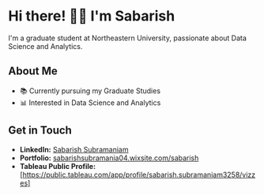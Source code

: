 # Hi there! 👋🏻 I'm Sabarish

I'm a graduate student at Northeastern University, passionate about Data Science and Analytics.

## About Me
- 📚 Currently pursuing my Graduate Studies
- 📊 Interested in Data Science and Analytics

## Get in Touch
- **LinkedIn:** [Sabarish Subramaniam](https://www.linkedin.com/in/sabarishsubramaniam/)
- **Portfolio:** [sabarishsubramania04.wixsite.com/sabarish](https://sabarishsubramania04.wixsite.com/sabarish)
- **Tableau Public Profile:** [https://public.tableau.com/app/profile/sabarish.subramaniam3258/vizzes]
